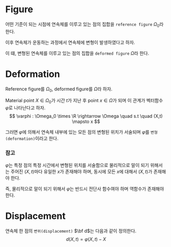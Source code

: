# Figure
어떤 기준이 되는 시점에 연속체를 이루고 있는 점의 집합을 `reference figure` $\Omega_0$라 한다.

이후 연속체가 운동하는 과정에서 연속체에 변형이 발생하였다고 하자.

이 떄, 변형된 연속체를 이루고 있는 점의 집합을 `deformed figure` $\Omega$라 한다.

# Deformation
Reference figure를 $\Omega_0$, deformed figure를 $\Omega$라 하자.

Material point $X \in \Omega_0$가 시간 $t$가 지난 후 point $x \in \Omega$가 되며 이 관계가 벡터함수 $\varphi$로 나타난다고 하자.
$$ \varphi : \Omega_0 \times \R \rightarrow \Omega \quad s.t \quad (X,t) \mapsto x  $$

그러면 $\varphi$에 의해서 연속체 내부에 있는 모든 점의 변형된 위치가 서술되며 $\varphi$를 `변형(deformation)`이라고 한다.

### 참고
$\varphi$는 특정 점의 특정 시간에서 변형된 위치를 서술함으로 물리적으로 말이 되기 위해서는 주어진 $(X,t)$마다 유일한 $x$가 존재해야 하며, 동시에 모든 $x$에 대해서 $(X,t)$가 존재해야 한다. 

즉, 물리적으로 말이 되기 위해서 $\varphi$는 반드시 전단사 함수여야 하며 역함수가 존재해야한다.

# Displacement 
연속체 한 점의 `변위(displacement)` $\bf d$는 다음과 같이 정의한다.
$$  d(X, t) = \varphi(X, t) - X $$

